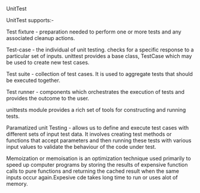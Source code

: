 UnitTest

UnitTest supports:-

Test fixture - preparation needed to perform one or more tests and any associated cleanup actions.

Test-case - the individual of unit testing. checks for a specific response to a particular set of inputs.
    unittest provides a base class, TestCase which may be used to create new test cases.

Test suite - collection of test cases. It is used to aggregate tests that should be executed together.

Test runner - components which orchestrates the execution of tests and provides the outcome to the user.


unittests module provides a rich set of tools for constructing and running tests.

Paramatized unit Testing - allows us to define and execute test cases with different sets of input test data. It involves creating test methods or functions that accept parameters and then running these tests with various input values to validate the behaviour of the code under test.


Memoization or memoisation is an optimization technique used primarily to speed up computer programs by storing the results of expensive function calls to pure functions and returning the cached result when the same inputs occur again.Expesive cde takes long time to run or uses alot of memory.